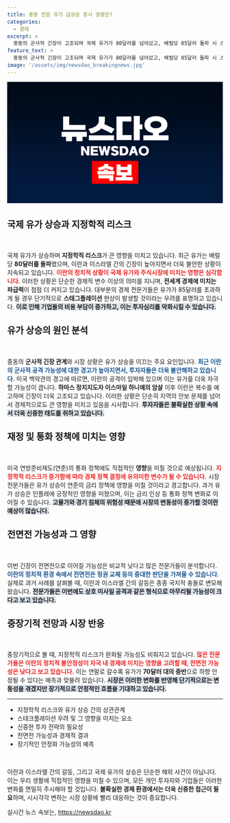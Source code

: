 ```yaml
---
title: 중동 전운 유가 급상승 증시 영향은?
categories:
  - 경제
excerpt: >
  중동의 군사적 긴장이 고조되며 국제 유가가 80달러를 넘어섰고, 배럴당 85달러 돌파 시 스테크플레이션 우려가 커질 전망이다. 증시 변동성이 심화될 수 있는 가운데, 지정학적 리스크 완화 기대도 제기된다.
feature_text: >
  중동의 군사적 긴장이 고조되며 국제 유가가 80달러를 넘어섰고, 배럴당 85달러 돌파 시 스테크플레이션 우려가 커질 전망이다. 증시 변동성이 심화될 수 있는 가운데, 지정학적 리스크 완화 기대도 제기된다.
image: '/assets/img/newsdao_breakingnews.jpg'
---
```


<p><img src="/assets/img/newsdao_breakingnews.jpg" alt="koreaapp 속보" /></p>

<h2 data-ke-size="size26">국제 유가 상승과 지정학적 리스크</h2>

<p data-ke-size="size16">&nbsp;</p>  

<p>국제 유가가 상승하며 <strong>지정학적 리스크</strong>가 큰 영향을 미치고 있습니다. 최근 유가는 배럴 당 <strong>80달러를 돌파</strong>했으며, 이란과 이스라엘 간의 긴장이 높아지면서 더욱 불안한 상황이 지속되고 있습니다. <b><span style="color: #ee2323;">이란의 정치적 상황이 국제 유가와 주식시장에 미치는 영향은 심각합니다.</span></b> 이러한 상황은 단순한 경제적 변수 이상의 의미를 지니며, <strong>전세계 경제에 미치는 파급력</strong>이 점점 더 커지고 있습니다. 대부분의 경제 전문가들은 유가가 85달러를 초과하게 될 경우 단기적으로 <strong>스태그플레이션</strong> 현상이 발생할 것이라는 우려를 표명하고 있습니다. <b><span style="background-color: #21538527;">이로 인해 기업들의 비용 부담이 증가하고, 이는 투자심리를 악화시킬 수 있습니다.</span></b> </p>

<h2 data-ke-size="size26">유가 상승의 원인 분석</h2>

<p data-ke-size="size16">&nbsp;</p>  

<p>중동의 <strong>군사적 긴장 관계</strong>와 시장 상황은 유가 상승을 이끄는 주요 요인입니다. <b><span style="color: #1a5490;">최근 이란의 군사적 공격 가능성에 대한 경고가 높아지면서, 투자자들은 더욱 불안해하고 있습니다.</span></b> 미국 백악관의 경고에 따르면, 이란의 공격이 임박해 있으며 이는 유가를 더욱 자극할 가능성이 큽니다. <strong>하마스 정치지도자 이스마일 하니예의 암살</strong> 이후 이란은 복수를 예고하며 긴장이 더욱 고조되고 있습니다. 이러한 상황은 단순히 지역의 안보 문제를 넘어서 경제적으로도 큰 영향을 미치고 있음을 시사합니다. <b><span style="background-color: #21538527;">투자자들은 불확실한 상황 속에서 더욱 신중한 태도를 취하고 있습니다.</span></b> </p>

<h2 data-ke-size="size26">재정 및 통화 정책에 미치는 영향</h2>

<p data-ke-size="size16">&nbsp;</p>  

<p>미국 연방준비제도(연준)의 통화 정책에도 직접적인 <strong>영향</strong>을 미칠 것으로 예상됩니다. <b><span style="color: #ee2323;">지정학적 리스크가 증가함에 따라 경제 정책 결정에 유의미한 변수가 될 수 있습니다.</span></b> 시장 전문가들은 유가 상승이 연준의 금리 정책에 영향을 미칠 것이라고 경고합니다. 과거 유가 상승은 인플레에 긍정적인 영향을 미쳤으며, 이는 금리 인상 등 통화 정책 변화로 이어질 수 있습니다. <b><span style="background-color: #21538527;">고물가와 경기 침체의 위험성 때문에 시장의 변동성이 증가할 것이란 예상이 많습니다.</span></b> </p>

<h2 data-ke-size="size26">전면전 가능성과 그 영향</h2>

<p data-ke-size="size16">&nbsp;</p>  

<p>이번 긴장이 전면전으로 이어질 가능성은 비교적 낮다고 많은 전문가들이 분석합니다. <b><span style="color: #1a5490;">이란의 정치적 환경 속에서 전면전은 정권 교체 등의 중대한 판단을 가져올 수 있습니다.</span></b> 실제로 과거 사례를 살펴볼 때, 이란과 이스라엘 간의 갈등은 종종 국지적 충돌로 변모해 왔습니다. <b><span style="background-color: #21538527;">전문가들은 이번에도 상호 미사일 공격과 같은 형식으로 마무리될 가능성이 크다고 보고 있습니다.</span></b> </p>

<h2 data-ke-size="size26">중장기적 전망과 시장 반응</h2>

<p data-ke-size="size16">&nbsp;</p>  

<p>중장기적으로 볼 때, 지정학적 리스크가 완화될 가능성도 비춰지고 있습니다. <b><span style="color: #ee2323;">많은 전문가들은 이란의 정치적 불안정성이 자국 내 경제에 미치는 영향을 고려할 때, 전면전 가능성은 낮다고 보고 있습니다.</span></b> 이는 연말로 갈수록 유가가 <strong>70달러 대의 중반</strong>으로 하향 안정될 수 있다는 예측과 맞물려 있습니다. <b><span style="background-color: #21538527;">시장은 이러한 변화를 반영해 단기적으로는 변동성을 겪겠지만 장기적으로 안정적인 흐름을 기대하고 있습니다.</span></b> </p>

<hr>  

<ul>
  <li>지정학적 리스크와 유가 상승 간의 상관관계</li>
  <li>스테크플레이션 우려 및 그 영향을 미치는 요소</li>
  <li>신중한 투자 전략의 필요성</li>
  <li>전면전 가능성과 경제적 결과</li>
  <li>장기적인 안정화 가능성의 예측</li>
</ul>

<p data-ke-size="size16">&nbsp;</p>  

<p>이란과 이스라엘 간의 갈등, 그리고 국제 유가의 상승은 단순한 해외 사건이 아닙니다. 이는 우리 생활에 직접적인 영향을 미칠 수 있으며, 모든 개인 투자자와 기업들은 이러한 변화를 면밀히 주시해야 할 것입니다. <strong>불확실한 경제 환경에서는 더욱 신중한 접근이 필요</strong>하며, 시시각각 변하는 시장 상황에 빨리 대응하는 것이 중요합니다.</p>
실시간 뉴스 속보는, <a href="https://newsdao.kr" rel="dofollow">https://newsdao.kr</a>


